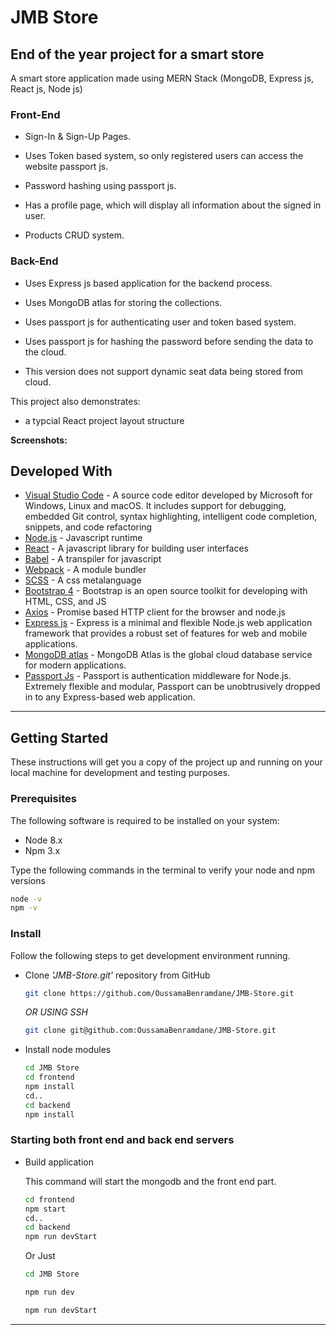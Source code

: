 # JMB Store

## End of the year project for a smart store

A smart store application made using MERN Stack (MongoDB, Express js, React js, Node js)

### Front-End

- Sign-In & Sign-Up Pages.

- Uses Token based system, so only registered users can access the website passport js.

- Password hashing using passport js.

- Has a profile page, which will display all information about the signed in user.

- Products CRUD system.

### Back-End

- Uses Express js based application for the backend process.

- Uses MongoDB atlas for storing the collections.

- Uses passport js for authenticating user and token based system.

- Uses passport js for hashing the password before sending the data to the cloud.

- This version does not support dynamic seat data being stored from cloud.

This project also demonstrates:

- a typcial React project layout structure

**Screenshots:**

<!-- Landing Page:

![](documentationResources/bus.gif)

Signing In Page:

![](documentationResources/signin.png)

Bus Selection Page:

![](documentationResources/bus-page.png)

Seat Selection Page:

![](documentationResources/seatSelection.gif)

Payment & Confirmation Page:
![](documentationResources/payment.gif)

--- -->

## Developed With

- [Visual Studio Code](https://code.visualstudio.com/) - A source code editor developed by Microsoft for Windows, Linux and macOS. It includes support for debugging, embedded Git control, syntax highlighting, intelligent code completion, snippets, and code refactoring
- [Node.js](https://nodejs.org/en/) - Javascript runtime
- [React](https://reactjs.org/) - A javascript library for building user interfaces
- [Babel](https://babeljs.io/) - A transpiler for javascript
- [Webpack](https://webpack.js.org/) - A module bundler
- [SCSS](http://sass-lang.com/) - A css metalanguage
- [Bootstrap 4](https://getbootstrap.com/) - Bootstrap is an open source toolkit for developing with HTML, CSS, and JS
- [Axios](https://github.com/axios/axios) - Promise based HTTP client for the browser and node.js
- [Express js](http://expressjs.com/) - Express is a minimal and flexible Node.js web application framework that provides a robust set of features for web and mobile applications.
- [MongoDB atlas](https://www.mongodb.com/cloud/atlas) - MongoDB Atlas is the global cloud database service for modern applications.
- [Passport Js](http://www.passportjs.org/) - Passport is authentication middleware for Node.js. Extremely flexible and modular, Passport can be unobtrusively dropped in to any Express-based web application.

---

## Getting Started

These instructions will get you a copy of the project up and running on your local machine for development and testing purposes.

### Prerequisites

The following software is required to be installed on your system:

- Node 8.x
- Npm 3.x

Type the following commands in the terminal to verify your node and npm versions

```bash
node -v
npm -v
```

### Install

Follow the following steps to get development environment running.

- Clone _'JMB-Store.git'_ repository from GitHub

  ```bash
  git clone https://github.com/OussamaBenramdane/JMB-Store.git
  ```

  _OR USING SSH_

  ```bash
  git clone git@github.com:OussamaBenramdane/JMB-Store.git
  ```

- Install node modules

  ```bash
  cd JMB Store
  cd frontend
  npm install
  cd..
  cd backend
  npm install
  ```

### Starting both front end and back end servers

- Build application

  This command will start the mongodb and the front end part.

  ```bash
  cd frontend
  npm start
  cd..
  cd backend
  npm run devStart
  ```

  Or Just

  ```bash
  cd JMB Store

  npm run dev

  npm run devStart
  ```

---
